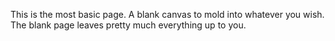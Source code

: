 ﻿This is the most basic page.  A blank canvas to mold into whatever you wish.  The blank page leaves pretty much everything up to you.
